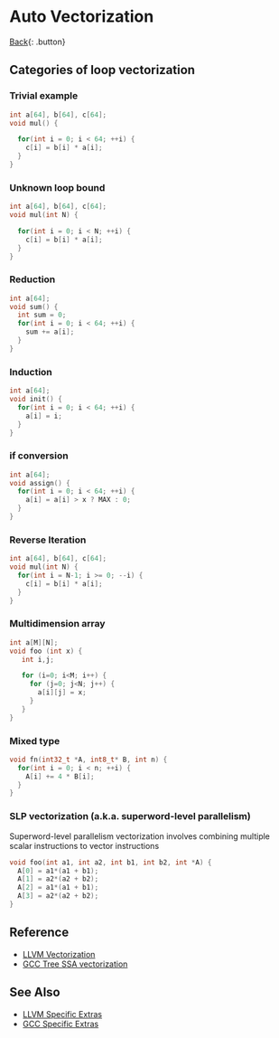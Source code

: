 # Auto Vectorization

[Back](../../index.md#c-cpp-compilers){: .button}

## Categories of loop vectorization

### Trivial example

```cpp
int a[64], b[64], c[64];
void mul() {

  for(int i = 0; i < 64; ++i) {
    c[i] = b[i] * a[i];
  }
}
```

### Unknown loop bound

```cpp
int a[64], b[64], c[64];
void mul(int N) {

  for(int i = 0; i < N; ++i) {
    c[i] = b[i] * a[i];
  }
}
```

### Reduction

```cpp
int a[64];
void sum() {
  int sum = 0;
  for(int i = 0; i < 64; ++i) {
    sum += a[i];
  }
}
```

### Induction

```cpp
int a[64];
void init() {
  for(int i = 0; i < 64; ++i) {
    a[i] = i;
  }
}
```

### if conversion

```cpp
int a[64];
void assign() {
  for(int i = 0; i < 64; ++i) {
    a[i] = a[i] > x ? MAX : 0;
  }
}
```

### Reverse Iteration

```cpp
int a[64], b[64], c[64];
void mul(int N) {
  for(int i = N-1; i >= 0; --i) {
    c[i] = b[i] * a[i];
  }
}
```

### Multidimension array 

```cpp
int a[M][N];
void foo (int x) {
   int i,j;

   for (i=0; i<M; i++) {
     for (j=0; j<N; j++) {
       a[i][j] = x;
     }
   }
}
```

### Mixed type

```cpp
void fn(int32_t *A, int8_t* B, int n) {
  for(int i = 0; i < n; ++i) {
    A[i] += 4 * B[i];
  }
}
```

### SLP vectorization (a.k.a. superword-level parallelism)

Superword-level parallelism vectorization involves combining multiple scalar instructions to vector instructions

```cpp
void foo(int a1, int a2, int b1, int b2, int *A) {
  A[0] = a1*(a1 + b1);
  A[1] = a2*(a2 + b2);
  A[2] = a1*(a1 + b1);
  A[3] = a2*(a2 + b2);
}
```

## Reference

- [LLVM Vectorization](https://llvm.org/docs/Vectorizers.html#the-loop-vectorizer)
- [GCC Tree SSA vectorization](https://gcc.gnu.org/projects/tree-ssa/vectorization.html)

## See Also

- [LLVM Specific Extras](./clang/auto-vectorization.md)
- [GCC Specific Extras](./gcc/auto-vectorization.md)
